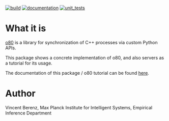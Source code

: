 [![build](https://raw.githubusercontent.com/MPI-IS-BambooAgent/sw_badges/master/badges/plans/o80/build.svg?sanitize=true)](url)
[![documentation](https://raw.githubusercontent.com/MPI-IS-BambooAgent/sw_badges/master/badges/plans/o80/doc.svg?sanitize=true)](url)
[![unit_tests](https://raw.githubusercontent.com/MPI-IS-BambooAgent/sw_badges/master/badges/plans/o80/unit%20tests.svg?sanitize=true)](url)



# What it is

[o80](http://people.tuebingen.mpg.de/mpi-is-software/o80/docs/o80/index.html) is a library for synchronization of C++ processes via custom Python APIs.

This package shows a concrete implementation of o80, and also servers as a tutorial for its usage.

The documentation of this package / o80 tutorial can be found [here](http://people.tuebingen.mpg.de/mpi-is-software/o80/docs/o80_example/index.html).


# Author

Vincent Berenz, Max Planck Institute for Intelligent Systems, Empirical Inference Department


